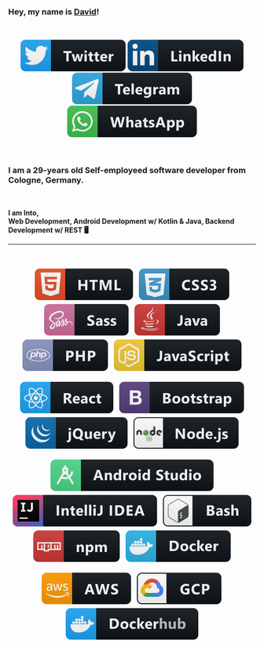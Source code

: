 
### Hey, my name is [David](https://mdxdave.de)!


<br/>
<p align="center">
<a href="https://twitter.com/MDXDave"><img alt="MDXDave | Twitter" src="https://raw.githubusercontent.com/MikeCodesDotNET/ColoredBadges/master/svg/social/twitter.svg" /></a>
<a href="https://www.linkedin.com/in/mdxdave/"><img alt="Linkedin" src="https://raw.githubusercontent.com/MikeCodesDotNET/ColoredBadges/master/svg/social/linkedin.svg" /></a>
<a href="https://t.me/nevoxo_bot"><img alt="Telegram" src="https://github.com/MikeCodesDotNET/ColoredBadges/blob/master/svg/social/telegram.svg" /></a>
<a href="https://wa.me/4922199967962"><img alt="WhatsApp" src="https://github.com/MikeCodesDotNET/ColoredBadges/blob/master/svg/social/whatsapp.svg" /></a>

</p>

<br />

### I am a 29-years old Self-employeed software developer from Cologne, Germany.

<br />


**I am Into,**  
**Web Development, Android Development w/ Kotlin & Java, Backend Development w/ REST 🖥️**
<br />


*************

<br />

<p align="center">


<!-- For more icons please follow  https://github.com/MikeCodesDotNET/ColoredBadges -->

 <img src="https://raw.githubusercontent.com/MikeCodesDotNET/ColoredBadges/master/svg/dev/languages/html.svg" alt="HTML" style="vertical-align:top; margin:4px">    
 <img src="https://raw.githubusercontent.com/MikeCodesDotNET/ColoredBadges/master/svg/dev/languages/css3.svg" alt="CSS" style="vertical-align:top; margin:4px">    
 <img src="https://raw.githubusercontent.com/MikeCodesDotNET/ColoredBadges/master/svg/dev/languages/sass.svg" alt="SASS" style="vertical-align:top; margin:4px">    
 <img src="https://raw.githubusercontent.com/MikeCodesDotNET/ColoredBadges/master/svg/dev/languages/java.svg" alt="Java" style="vertical-align:top; margin:4px">    
<!--<img src="https://raw.githubusercontent.com/MikeCodesDotNET/ColoredBadges/master/svg/dev/languages/kotlin.svg" alt="Kotlin" style="vertical-align:top; margin:4px">-->
<img src="https://raw.githubusercontent.com/MikeCodesDotNET/ColoredBadges/master/svg/dev/languages/php.svg" alt="PHP" style="vertical-align:top; margin:4px">
<img src="https://raw.githubusercontent.com/MikeCodesDotNET/ColoredBadges/master/svg/dev/languages/js.svg" alt="js" style="vertical-align:top; margin:4px">
</p>

<p align="center">
<img src="https://raw.githubusercontent.com/MikeCodesDotNET/ColoredBadges/master/svg/dev/frameworks/react.svg" alt="react" style="vertical-align:top; margin:4px">
<img src="https://raw.githubusercontent.com/MikeCodesDotNET/ColoredBadges/master/svg/dev/frameworks/bootstrap.svg" alt="bootstrap" style="vertical-align:top; margin:4px">
<img src="https://raw.githubusercontent.com/MikeCodesDotNET/ColoredBadges/master/svg/dev/frameworks/jquery.svg" alt="jQuery" style="vertical-align:top; margin:4px">
<img src="https://raw.githubusercontent.com/MikeCodesDotNET/ColoredBadges/master/svg/dev/frameworks/nodejs.svg" alt="nodeJS" style="vertical-align:top; margin:4px">
</p>

<p align="center">
<img src="https://raw.githubusercontent.com/MikeCodesDotNET/ColoredBadges/master/svg/dev/tools/android_studio.svg" alt="Android Studio" style="vertical-align:top; margin:4px">
<img src="https://raw.githubusercontent.com/MikeCodesDotNET/ColoredBadges/master/svg/dev/tools/jetbrains_intellij.svg" alt="Jetbrains IntelliJ" style="vertical-align:top; margin:4px">
<img src="https://raw.githubusercontent.com/MikeCodesDotNET/ColoredBadges/master/svg/dev/tools/bash.svg" alt="bash" style="vertical-align:top; margin:4px">
<img src="https://raw.githubusercontent.com/MikeCodesDotNET/ColoredBadges/master/svg/dev/services/npm.svg" alt="npm" style="vertical-align:top; margin:4px">
<img src="https://raw.githubusercontent.com/MikeCodesDotNET/ColoredBadges/master/svg/dev/tools/docker.svg" alt="Docker" style="vertical-align:top; margin:4px">
</p>

<p align="center">
<img src="https://raw.githubusercontent.com/MikeCodesDotNET/ColoredBadges/master/svg/dev/services/aws.svg" alt="aws" style="vertical-align:top; margin:4px">
<img src="https://raw.githubusercontent.com/MikeCodesDotNET/ColoredBadges/master/svg/dev/services/gcp.svg" alt="gcp" style="vertical-align:top; margin:4px">
<img src="https://raw.githubusercontent.com/MikeCodesDotNET/ColoredBadges/master/svg/dev/services/dockerhub.svg" alt="Dockerhub" style="vertical-align:top; margin:4px">
</p>
